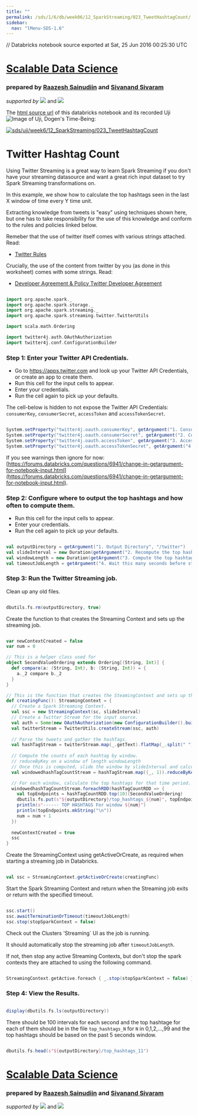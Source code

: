 ```yaml
---
title: ""
permalink: /sds/1/6/db/week06/12_SparkStreaming/023_TweetHashtagCount/
sidebar:
  nav: "lMenu-SDS-1.6"
---
```


// Databricks notebook source exported at Sat, 25 Jun 2016 00:25:30 UTC


# [Scalable Data Science](http://www.math.canterbury.ac.nz/~r.sainudiin/courses/ScalableDataScience/)


### prepared by [Raazesh Sainudiin](https://nz.linkedin.com/in/raazesh-sainudiin-45955845) and [Sivanand Sivaram](https://www.linkedin.com/in/sivanand)

*supported by* [![](https://raw.githubusercontent.com/raazesh-sainudiin/scalable-data-science/master/images/databricks_logoTM_200px.png)](https://databricks.com/)
and 
[![](https://raw.githubusercontent.com/raazesh-sainudiin/scalable-data-science/master/images/AWS_logoTM_200px.png)](https://www.awseducate.com/microsite/CommunitiesEngageHome)





The [html source url](https://raw.githubusercontent.com/raazesh-sainudiin/scalable-data-science/master/db/week6/12_SparkStreaming/023_TweetHashtagCount.html) of this databricks notebook and its recorded Uji ![Image of Uji, Dogen's Time-Being](https://raw.githubusercontent.com/raazesh-sainudiin/scalable-data-science/master/images/UjiTimeBeingDogen.png "uji"):

[![sds/uji/week6/12_SparkStreaming/023_TweetHashtagCount](http://img.youtube.com/vi/jqLcr2eS-Vs/0.jpg)](https://www.youtube.com/v/jqLcr2eS-Vs?rel=0&autoplay=1&modestbranding=1&start=3536&end=4519)






# Twitter Hashtag Count

Using Twitter Streaming is a great way to learn Spark Streaming if you don't have your streaming datasource and want a great rich input dataset to try Spark Streaming transformations on.

In this example, we show how to calculate the top hashtags seen in the last X window of time every Y time unit.

Extracting knowledge from tweets is "easy" using techniques shown here, but one has to take responsibility for the use of this knowledge and conform to the rules and policies linked below.

Remeber that the use of twitter itself comes with various strings attached. Read:

- [Twitter Rules](https://twitter.com/rules)


Crucially, the use of the content from twitter by you (as done in this worksheet) comes with some strings.  Read:
- [Developer Agreement & Policy Twitter Developer Agreement](https://dev.twitter.com/overview/terms/agreement-and-policy)


```scala

import org.apache.spark._
import org.apache.spark.storage._
import org.apache.spark.streaming._
import org.apache.spark.streaming.twitter.TwitterUtils

import scala.math.Ordering

import twitter4j.auth.OAuthAuthorization
import twitter4j.conf.ConfigurationBuilder

```




### Step 1: Enter your Twitter API Credentials.
* Go to https://apps.twitter.com and look up your Twitter API Credentials, or create an app to create them.
* Run this cell for the input cells to appear.
* Enter your credentials.
* Run the cell again to pick up your defaults.

The cell-below is hidden to not expose the Twitter API Credentials: `consumerKey`, `consumerSecret`, `accessToken` and `accessTokenSecret`.


```scala

System.setProperty("twitter4j.oauth.consumerKey", getArgument("1. Consumer Key (API Key)", ""))
System.setProperty("twitter4j.oauth.consumerSecret", getArgument("2. Consumer Secret (API Secret)", ""))
System.setProperty("twitter4j.oauth.accessToken", getArgument("3. Access Token", ""))
System.setProperty("twitter4j.oauth.accessTokenSecret", getArgument("4. Access Token Secret", ""))

```



If you see warnings then ignore for now:
[https://forums.databricks.com/questions/6941/change-in-getargument-for-notebook-input.html](https://forums.databricks.com/questions/6941/change-in-getargument-for-notebook-input.html).






### Step 2: Configure where to output the top hashtags and how often to compute them.
* Run this cell for the input cells to appear.
* Enter your credentials.
* Run the cell again to pick up your defaults.


```scala

val outputDirectory = getArgument("1. Output Directory", "/twitter")
val slideInterval = new Duration(getArgument("2. Recompute the top hashtags every N seconds", "1").toInt * 1000)
val windowLength = new Duration(getArgument("3. Compute the top hashtags for the last N seconds", "5").toInt * 1000)
val timeoutJobLength = getArgument("4. Wait this many seconds before stopping the streaming job", "100").toInt * 1000

```




### Step 3: Run the Twitter Streaming job.





Clean up any old files.


```scala

dbutils.fs.rm(outputDirectory, true)

```


 
Create the function to that creates the Streaming Context and sets up the streaming job.


```scala

var newContextCreated = false
var num = 0

// This is a helper class used for 
object SecondValueOrdering extends Ordering[(String, Int)] {
  def compare(a: (String, Int), b: (String, Int)) = {
    a._2 compare b._2
  }
}

// This is the function that creates the SteamingContext and sets up the Spark Streaming job.
def creatingFunc(): StreamingContext = {
  // Create a Spark Streaming Context.
  val ssc = new StreamingContext(sc, slideInterval)
  // Create a Twitter Stream for the input source. 
  val auth = Some(new OAuthAuthorization(new ConfigurationBuilder().build()))
  val twitterStream = TwitterUtils.createStream(ssc, auth)
  
  // Parse the tweets and gather the hashTags.
  val hashTagStream = twitterStream.map(_.getText).flatMap(_.split(" ")).filter(_.startsWith("#"))
  
  // Compute the counts of each hashtag by window.
  // reduceByKey on a window of length windowLength
  // Once this is computed, slide the window by slideInterval and calculate reduceByKey again for the second window
  val windowedhashTagCountStream = hashTagStream.map((_, 1)).reduceByKeyAndWindow((x: Int, y: Int) => x + y, windowLength, slideInterval)

  // For each window, calculate the top hashtags for that time period.
  windowedhashTagCountStream.foreachRDD(hashTagCountRDD => {
    val topEndpoints = hashTagCountRDD.top(10)(SecondValueOrdering)
    dbutils.fs.put(s"${outputDirectory}/top_hashtags_${num}", topEndpoints.mkString("\n"), true)
    println(s"------ TOP HASHTAGS For window ${num}")
    println(topEndpoints.mkString("\n"))
    num = num + 1
  })
  
  newContextCreated = true
  ssc
}

```


 
Create the StreamingContext using getActiveOrCreate, as required when starting a streaming job in Databricks.


```scala

val ssc = StreamingContext.getActiveOrCreate(creatingFunc)

```




Start the Spark Streaming Context and return when the Streaming job exits or return with the specified timeout.  


```scala

ssc.start()
ssc.awaitTerminationOrTimeout(timeoutJobLength)
ssc.stop(stopSparkContext = false)

```



Check out the Clusters 'Streaming` UI as the job is running.






It should automatically stop the streaming job after `timeoutJobLength`.

If not, then stop any active Streaming Contexts, but don't stop the spark contexts they are attached to using the following command.


```scala

StreamingContext.getActive.foreach { _.stop(stopSparkContext = false) }

```




### Step 4: View the Results.


```scala

display(dbutils.fs.ls(outputDirectory))

```



There should be 100 intervals for each second and the top hashtage for each of them should be in the file `top_hashtags_N` for `N` in 0,1,2,...,99 and the top hashtags should be based on the past 5 seconds window.


```scala

dbutils.fs.head(s"${outputDirectory}/top_hashtags_11")

```




# [Scalable Data Science](http://www.math.canterbury.ac.nz/~r.sainudiin/courses/ScalableDataScience/)


### prepared by [Raazesh Sainudiin](https://nz.linkedin.com/in/raazesh-sainudiin-45955845) and [Sivanand Sivaram](https://www.linkedin.com/in/sivanand)

*supported by* [![](https://raw.githubusercontent.com/raazesh-sainudiin/scalable-data-science/master/images/databricks_logoTM_200px.png)](https://databricks.com/)
and 
[![](https://raw.githubusercontent.com/raazesh-sainudiin/scalable-data-science/master/images/AWS_logoTM_200px.png)](https://www.awseducate.com/microsite/CommunitiesEngageHome)
